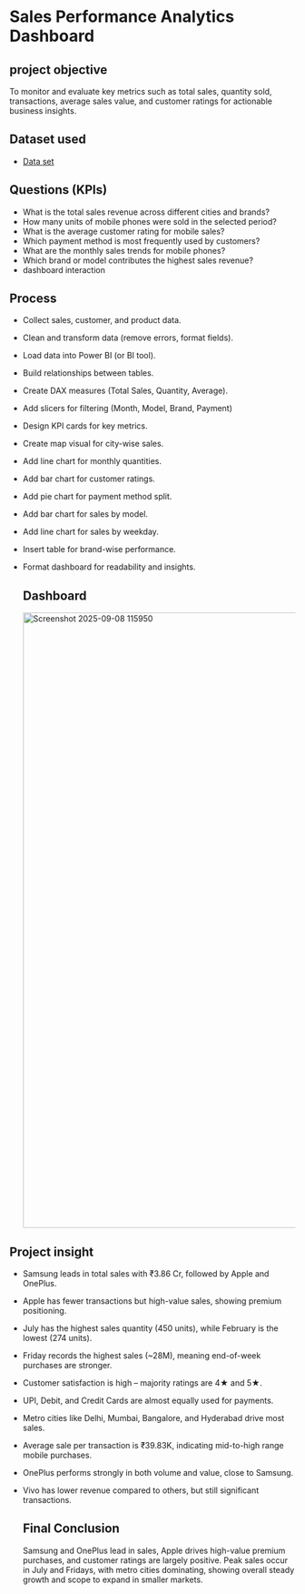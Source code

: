 # Sales Performance Analytics Dashboard
## project objective
To monitor and evaluate key metrics such as total sales, quantity sold, transactions, average sales value, and customer ratings for actionable business insights.

## Dataset used
- <a href="https://github.com/Tabish-Asad/Excel-dashboard/blob/main/Excel%20Dashboard.xlsm](https://github.com/Tabish-Asad/Power-BI-Dashboard/blob/main/mobile%20data%20sales.pbix"> Data set </a>

## Questions (KPIs)
- What is the total sales revenue across different cities and brands?
- How many units of mobile phones were sold in the selected period?
- What is the average customer rating for mobile sales?
- Which payment method is most frequently used by customers?
- What are the monthly sales trends for mobile phones?
- Which brand or model contributes the highest sales revenue?
- dashboard interaction <a href="https://github.com/Tabish-Asad/Power-BI-Dashboard/blob/main/Screenshot%202025-09-08%20115950.png"></a>

## Process
- Collect sales, customer, and product data.
- Clean and transform data (remove errors, format fields).
- Load data into Power BI (or BI tool).
- Build relationships between tables.
- Create DAX measures (Total Sales, Quantity, Average).
- Add slicers for filtering (Month, Model, Brand, Payment)
- Design KPI cards for key metrics.
- Create map visual for city-wise sales.
- Add line chart for monthly quantities.
- Add bar chart for customer ratings.
- Add pie chart for payment method split.
- Add bar chart for sales by model.
- Add line chart for sales by weekday.
- Insert table for brand-wise performance.
- Format dashboard for readability and insights.

  ## Dashboard
  <img width="1908" height="1082" alt="Screenshot 2025-09-08 115950" src="https://github.com/user-attachments/assets/64864dca-05f0-4736-9e5c-8160b6463196" />

## Project insight
- Samsung leads in total sales with ₹3.86 Cr, followed by Apple and OnePlus.
- Apple has fewer transactions but high-value sales, showing premium positioning.
- July has the highest sales quantity (450 units), while February is the lowest (274 units).
- Friday records the highest sales (~28M), meaning end-of-week purchases are stronger.
- Customer satisfaction is high – majority ratings are 4★ and 5★.
- UPI, Debit, and Credit Cards are almost equally used for payments.
- Metro cities like Delhi, Mumbai, Bangalore, and Hyderabad drive most sales.
- Average sale per transaction is ₹39.83K, indicating mid-to-high range mobile purchases.
- OnePlus performs strongly in both volume and value, close to Samsung.
- Vivo has lower revenue compared to others, but still significant transactions.

  ## Final Conclusion
  Samsung and OnePlus lead in sales, Apple drives high-value premium purchases, and customer ratings are largely positive. Peak sales occur in July and Fridays, with metro     cities dominating, showing overall steady growth and scope to expand in smaller markets.
